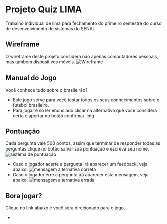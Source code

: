 # Projeto Quiz LIMA
Trabalho individual de lima para fechamento do primeiro semestre do curso de desenvolvimento de sistemas do SENAI.
## Wireframe
O wireframe deste projeto considera não apenas computadores pessoais, mas tambem dispositivos móveis.
![Wireframe](https://github.com/Jefferson1202/quiz-brasileirao/blob/main/teladoquiz.png)
## Manual do Jogo
Você conhece tudo sobre o brasileirão?
- Este jogo serve para você testar todos os seus conhecimentos sobre o futebol brasileiro.
- Para jogar é so ler enunciado clicar na alternativa que você considera certa e apertar no botão confirmar.
img
## Pontuação 
Cada pergunta vale 500 pontos, assim que terminar de responder todas as perguntas clique no botão salvar sua pontuação e escreva seu nome.
![sistema de pontuação](https://github.com/Jefferson1202/quiz-brasileirao/blob/main/imagem%20para%20md..png)
- Caso o jogador acerte a pergunta irá aparecer um feedback, veja abaixo.
![mensagem alternativa correta]()
- Caso o jogador erre a pergunta irá aparecer esta mensagem, veja abaixo.
![mensagem alternativa errada](https://github.com/Jefferson1202/quiz-brasileirao/blob/main/errou.png)

## Bora jogar?
Clique no link abaixo e você sera direcionado para o jogo.

- 

